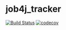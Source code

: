 # job4j_tracker
[![Build Status](https://travis-ci.com/yutaras/job4j_tracker.svg?branch=master)](https://travis-ci.com/yutaras/job4j_tracker)
[![codecov](https://codecov.io/gh/yutaras/job4j_tracker/branch/master/graph/badge.svg?token=TZLEFALT93)](https://codecov.io/gh/yutaras/job4j_tracker)